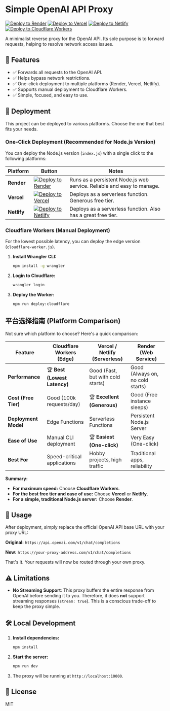 # Simple OpenAI API Proxy

[![Deploy to Render](https://render.com/images/deploy-to-render-button.svg)](https://render.com/deploy?repo=https://github.com/zhu-jl18/Simple-OpenAI-API-Proxy)
[![Deploy to Vercel](https://vercel.com/button)](https://vercel.com/new/clone?repository-url=https://github.com/zhu-jl18/Simple-OpenAI-API-Proxy)
[![Deploy to Netlify](https://www.netlify.com/img/deploy/button.svg)](https://app.netlify.com/start/deploy?repository=https://github.com/zhu-jl18/Simple-OpenAI-API-Proxy)
<a href="https://github.com/zhu-jl18/Simple-OpenAI-API-Proxy#cloudflare-workers"><img src="https://img.shields.io/badge/Deploy%20to-Cloudflare%20Workers-orange" alt="Deploy to Cloudflare Workers"></a>

A minimalist reverse proxy for the OpenAI API. Its sole purpose is to forward requests, helping to resolve network access issues.

## 🎯 Features
- ✅ Forwards all requests to the OpenAI API.
- ✅ Helps bypass network restrictions.
- ✅ One-click deployment to multiple platforms (Render, Vercel, Netlify).
- ✅ Supports manual deployment to Cloudflare Workers.
- ✅ Simple, focused, and easy to use.

## 🚀 Deployment

This project can be deployed to various platforms. Choose the one that best fits your needs.

### One-Click Deployment (Recommended for Node.js Version)

You can deploy the Node.js version (`index.js`) with a single click to the following platforms:

| Platform | Button | Notes |
|----------|--------|-------|
| **Render** | [![Deploy to Render](https://render.com/images/deploy-to-render-button.svg)](https://render.com/deploy?repo=https://github.com/zhu-jl18/Simple-OpenAI-API-Proxy) | Runs as a persistent Node.js web service. Reliable and easy to manage. |
| **Vercel** | [![Deploy to Vercel](https://vercel.com/button)](https://vercel.com/new/clone?repository-url=https://github.com/zhu-jl18/Simple-OpenAI-API-Proxy) | Deploys as a serverless function. Generous free tier. |
| **Netlify**| [![Deploy to Netlify](https://www.netlify.com/img/deploy/button.svg)](https://app.netlify.com/start/deploy?repository=https://github.com/zhu-jl18/Simple-OpenAI-API-Proxy) | Deploys as a serverless function. Also has a great free tier. |



### Cloudflare Workers (Manual Deployment)

For the lowest possible latency, you can deploy the edge version (`cloudflare-worker.js`).

1.  **Install Wrangler CLI:**
    ```bash
    npm install -g wrangler
    ```
2.  **Login to Cloudflare:**
    ```bash
    wrangler login
    ```
3.  **Deploy the Worker:**
    ```bash
    npm run deploy:cloudflare
    ```

## 平台选择指南 (Platform Comparison)

Not sure which platform to choose? Here's a quick comparison:

| Feature               | Cloudflare Workers (Edge) | Vercel / Netlify (Serverless) | Render (Web Service) |
|-----------------------|---------------------------|-------------------------------|----------------------|
| **Performance**       | 🏆 **Best (Lowest Latency)** | Good (Fast, but with cold starts) | Good (Always on, no cold starts) |
| **Cost (Free Tier)**  | Good (100k requests/day)  | 🏆 **Excellent (Generous)**   | Good (Free instance sleeps) |
| **Deployment Model**  | Edge Functions            | Serverless Functions          | Persistent Node.js Server |
| **Ease of Use**       | Manual CLI deployment     | 🏆 **Easiest (One-click)**    | Very Easy (One-click) |
| **Best For**          | Speed-critical applications | Hobby projects, high traffic | Traditional apps, reliability |

**Summary:**
*   **For maximum speed:** Choose **Cloudflare Workers**.
*   **For the best free tier and ease of use:** Choose **Vercel** or **Netlify**.
*   **For a simple, traditional Node.js server:** Choose **Render**.

## 🔧 Usage

After deployment, simply replace the official OpenAI API base URL with your proxy URL:

**Original:**
`https://api.openai.com/v1/chat/completions`

**New:**
`https://your-proxy-address.com/v1/chat/completions`

That's it. Your requests will now be routed through your own proxy.

## ⚠️ Limitations

*   **No Streaming Support**: This proxy buffers the entire response from OpenAI before sending it to you. Therefore, it does **not** support streaming responses (`stream: true`). This is a conscious trade-off to keep the proxy simple.

## 🛠️ Local Development

1.  **Install dependencies:**
    ```bash
    npm install
    ```
2.  **Start the server:**
    ```bash
    npm run dev
    ```
3.  The proxy will be running at `http://localhost:10000`.

## 📄 License
MIT
